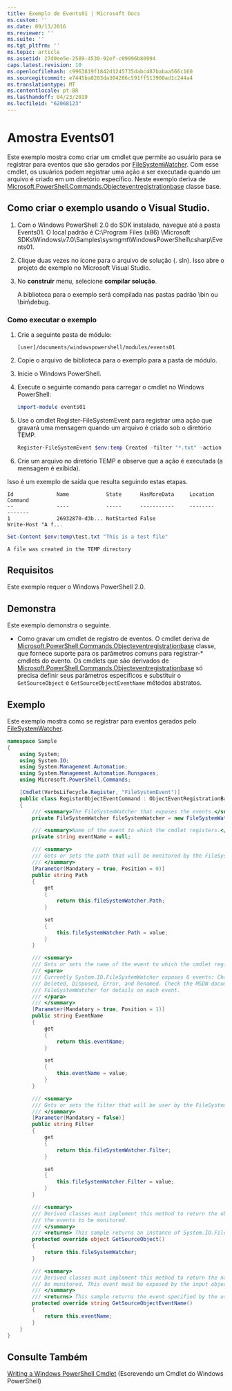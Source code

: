 ```yaml
---
title: Exemplo de Events01 | Microsoft Docs
ms.custom: ''
ms.date: 09/13/2016
ms.reviewer: ''
ms.suite: ''
ms.tgt_pltfrm: ''
ms.topic: article
ms.assetid: 27d0ee5e-2589-4530-92ef-c09996b80994
caps.latest.revision: 10
ms.openlocfilehash: c9963819f1842d1245735dabc487babaa566c160
ms.sourcegitcommit: e7445ba8203da304286c591ff513900ad1c244a4
ms.translationtype: MT
ms.contentlocale: pt-BR
ms.lasthandoff: 04/23/2019
ms.locfileid: "62068123"
---
```

# <a name="events01-sample"></a>Amostra Events01

Este exemplo mostra como criar um cmdlet que permite ao usuário para se registrar para eventos que são gerados por [FileSystemWatcher](/dotnet/api/System.IO.FileSystemWatcher). Com esse cmdlet, os usuários podem registrar uma ação a ser executada quando um arquivo é criado em um diretório específico. Neste exemplo deriva de [Microsoft.PowerShell.Commands.Objecteventregistrationbase](/dotnet/api/Microsoft.PowerShell.Commands.ObjectEventRegistrationBase) classe base.

## <a name="how-to-build-the-sample-by-using-visual-studio"></a>Como criar o exemplo usando o Visual Studio.

1. Com o Windows PowerShell 2.0 do SDK instalado, navegue até a pasta Events01. O local padrão é C:\Program Files (x86) \Microsoft SDKs\Windows\v7.0\Samples\sysmgmt\WindowsPowerShell\csharp\Events01.

2. Clique duas vezes no ícone para o arquivo de solução (. sln). Isso abre o projeto de exemplo no Microsoft Visual Studio.

3. No **construir** menu, selecione **compilar solução**.

    A biblioteca para o exemplo será compilada nas pastas padrão \bin ou \bin\debug.

### <a name="how-to-run-the-sample"></a>Como executar o exemplo

1. Crie a seguinte pasta de módulo:

    `[user]/documents/windowspowershell/modules/events01`

2. Copie o arquivo de biblioteca para o exemplo para a pasta de módulo.

3. Inicie o Windows PowerShell.

4. Execute o seguinte comando para carregar o cmdlet no Windows PowerShell:

    ```powershell
    import-module events01
    ```

5. Use o cmdlet Register-FileSystemEvent para registrar uma ação que gravará uma mensagem quando um arquivo é criado sob o diretório TEMP.

    ```powershell
    Register-FileSystemEvent $env:temp Created -filter "*.txt" -action { Write-Host "A file was created in the TEMP directory" }
    ```

6. Crie um arquivo no diretório TEMP e observe que a ação é executada (a mensagem é exibida).

Isso é um exemplo de saída que resulta seguindo estas etapas.

```output
Id              Name            State      HasMoreData     Location             Command
--              ----            -----      -----------     --------             -------
1               26932870-d3b... NotStarted False                                 Write-Host "A f...

```

```powershell
Set-Content $env:temp\test.txt "This is a test file"
```

```output
A file was created in the TEMP directory
```

## <a name="requirements"></a>Requisitos

Este exemplo requer o Windows PowerShell 2.0.

## <a name="demonstrates"></a>Demonstra

Este exemplo demonstra o seguinte.

- Como gravar um cmdlet de registro de eventos. O cmdlet deriva de [Microsoft.PowerShell.Commands.Objecteventregistrationbase](/dotnet/api/Microsoft.PowerShell.Commands.ObjectEventRegistrationBase) classe, que fornece suporte para os parâmetros comuns para registrar-* cmdlets do evento. Os cmdlets que são derivados de [Microsoft.PowerShell.Commands.Objecteventregistrationbase](/dotnet/api/Microsoft.PowerShell.Commands.ObjectEventRegistrationBase) só precisa definir seus parâmetros específicos e substituir o `GetSourceObject` e `GetSourceObjectEventName` métodos abstratos.

## <a name="example"></a>Exemplo

Este exemplo mostra como se registrar para eventos gerados pelo [FileSystemWatcher](https://msdn.microsoft.com/en-us/library/system.io.filesystemwatcher\(v=vs.110\).aspx).

```csharp
namespace Sample
{
    using System;
    using System.IO;
    using System.Management.Automation;
    using System.Management.Automation.Runspaces;
    using Microsoft.PowerShell.Commands;

    [Cmdlet(VerbsLifecycle.Register, "FileSystemEvent")]
    public class RegisterObjectEventCommand : ObjectEventRegistrationBase
    {
        /// <summary>The FileSystemWatcher that exposes the events.</summary>
        private FileSystemWatcher fileSystemWatcher = new FileSystemWatcher();

        /// <summary>Name of the event to which the cmdlet registers.</summary>
        private string eventName = null;

        /// <summary>
        /// Gets or sets the path that will be monitored by the FileSystemWatcher.
        /// </summary>
        [Parameter(Mandatory = true, Position = 0)]
        public string Path
        {
            get
            {
                return this.fileSystemWatcher.Path;
            }

            set
            {
                this.fileSystemWatcher.Path = value;
            }
        }

        /// <summary>
        /// Gets or sets the name of the event to which the cmdlet registers.
        /// <para>
        /// Currently System.IO.FileSystemWatcher exposes 6 events: Changed, Created,
        /// Deleted, Disposed, Error, and Renamed. Check the MSDN documentation of
        /// FileSystemWatcher for details on each event.
        /// </para>
        /// </summary>
        [Parameter(Mandatory = true, Position = 1)]
        public string EventName
        {
            get
            {
                return this.eventName;
            }

            set
            {
                this.eventName = value;
            }
        }

        /// <summary>
        /// Gets or sets the filter that will be user by the FileSystemWatcher.
        /// </summary>
        [Parameter(Mandatory = false)]
        public string Filter
        {
            get
            {
                return this.fileSystemWatcher.Filter;
            }

            set
            {
                this.fileSystemWatcher.Filter = value;
            }
        }

        /// <summary>
        /// Derived classes must implement this method to return the object that generates
        /// the events to be monitored.
        /// </summary>
        /// <returns> This sample returns an instance of System.IO.FileSystemWatcher</returns>
        protected override object GetSourceObject()
        {
            return this.fileSystemWatcher;
        }

        /// <summary>
        /// Derived classes must implement this method to return the name of the event to
        /// be monitored. This event must be exposed by the input object.
        /// </summary>
        /// <returns> This sample returns the event specified by the user with the -EventName parameter.</returns>
        protected override string GetSourceObjectEventName()
        {
            return this.eventName;
        }
    }
}
```

## <a name="see-also"></a>Consulte Também

[Writing a Windows PowerShell Cmdlet](./writing-a-windows-powershell-cmdlet.md) (Escrevendo um Cmdlet do Windows PowerShell)